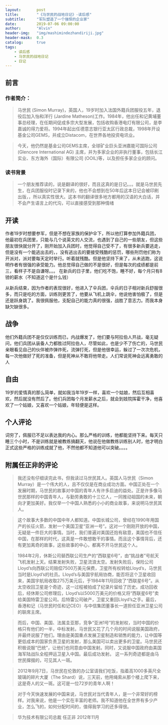 ```yaml
---
layout:       post
title:        "《马世民的战地日记》-读后感"
subtitle:     "军队塑造了一个强悍的企业家"
date:         2019-07-06 09:00:00
author:       "Alvin"
header-img:   "img/mashimindezhandiriji.jpg"
header-mask:  0.3
catalog:      true
tags:
    - 读后感
    - 马世民的战地日记
    - 日记
---
```


## 前言

### 作者简介：

> 马世民 (Simon Murray)，英国人，19岁时加入法国外籍兵团服役五年，退役后加入怡和洋行 (Jardine Matheson)工作。1984年，他出任和记黄埔董事总经理，在任期间促成多宗大型发展，包括收购香港电灯有限公司，是李嘉诚的得力爱将。1994年起出任德意志银行亚太区行政总裁，1998年开设基金公司GEMS，并成立Distacom，在世界各地投资电讯业。

> 今天，他仍然是基金公司GEMS主席，全球矿业巨头亚洲嘉能可国际公司(Glencore International AG) 主席，并为多家企业的非执行董事，包括长江实业、东方海外（国际）有限公司 (OOIL)等，以及担任多家企业的顾问。

### 读书背景

> 一个朋友推荐读的，说是翻译的很好，而且这真的是日记。。。就是马世民先生，在兵团服役时记录下来的，他也不会想到在50年后这本日记会被印刷出版，，所以真实性很大。这本书的翻译很多地方都用的汉语的大白话，并不会产生语言上的代沟，可以直接感受到那种情绪

## 开读

作者19岁时想要参军，但是不想在家族的保护伞下，所以他打算参加外籍兵团，他最初在兵团里，只能与几个说英文的人交流，也遇到了自己的一些朋友，但这些朋友很快就分开了，刚开始加入兵团时，他觉得自己受不了，有很多新兵要逃走，但是没有一个能逃出去的，，没有逃出去的要接受残酷的惩罚，哪些刑罚他们称为开派对，派对要每天定时举行。听着就残酷。但是他坚持下来了，从未逃跑，这说明作者有很强的承受能力。他总觉得自己做的不是很好，但是每次的成绩都是前三，看样子不是自谦呀。。。
在新兵的日子里，他们吃不饱，睡不好，每个月只有8镑的薪水（不知道这个是什么钱）

从新兵结束，因为作者的表现很好，他进入了伞兵团，伞兵的日子相对新兵舒服很多，而只是吃的方面，训练则更苦了，他要从飞机上跳伞，他说他害怕极了，但是还是跃身跳了。我很佩服他，支配自己的能力真的很强，战胜了意志力。而我本身缺欠缺很多。

## 战争

他们外籍兵团不是仅仅训练而已，内战爆发了，他们要与阿拉伯人开战，毫无疑问，他们兵团从装备人力都胜过阿拉伯人，尽管如此，也是少不了伤亡的，马世民亲眼看见自己的伙伴被炸弹炸死，流弹打死，但是他很幸运，躲过了一次次危机，每一次他做好了死的准备，但是死神从不敢将他带走。人们常说死神会远离勇敢的人


## 自由

19岁的爱情真的那么简单，就如我当年19岁一样，喜欢一个姑娘，然后互相喜欢，然后就没有然后了。他们兵团每个月发薪水之后，就会到妓院挥霍干净，他喜欢了一个姑娘，又喜欢一个姑娘，年轻便是这样。

## 个人评论

词穷了，佩服已不足以表达我的内心。那么严格的训练，他都能坚持下来。每天只睡三个小时，不是训练就是被教练搞翻天，他说在他做教练训练别人时，他才明白正式这些严格的训练成就了他，不然他都不知道他可以突破。。。。

## 附属任正非的评论


> 我还没有仔细读完此书，但我读过马世民其人。英国人马世民（Simon Murray）是一个伟大的人，且不仅仅是在商业成功方面。中国正处在一个发展时期，马世民的故事对中国的青年人有许多启迪的益处。正是许多像马世民那样的中国青年人，与勤劳勇敢的十三亿人，一同推动祖国的未来，朝向才更加美好。我仅举一个中国人熟悉的小小的商业故事，来说明马世民其人。

> 这个故事大多数的中国中年人都知道。中国长城公司，曾经在1990年用国产的长征火箭，发射一个美国卫星“亚洲一号”。这对一个刚刚开放的中国，无疑是一件巨大的事情。当时，我们普遍对美国还抱有敌意，美国也不信任中国，在那样的时代，这真是一件敢想敢干的事情。而且这个事情背后，还有更加离奇的故事，这些故事的中心，都离不开马世民这个人。

> 1984年2月，休斯公司替西联公司生产的“西联星6号”，由“挑战者”号航天飞机发射上天。结果发射失败，卫星流浪太空。发射失败后，保险公司Lloyd’s向西联公司赔偿7500万美元保费，卫星所有权转给Lloyd’s，马世民当时是Lloyd’s的社员。Lloyd’s与美国宇航局协商，能否将这个卫星收回来，美国宇航局收取275万美元后，于1984年11月回收了“西联星6号”。从太空收回卫星是个奇迹，这一过程被拍成了纪录片留给了历史。成功回收后，经休斯公司修理后，Lloyd’s以5000万美元的价格又将“西联星6号”卖给美国特雷卫星公司。后特雷公司破产，卫星又重回Lloyd’s之手。最后，香港和记（马世民时任和记CEO）与中信集团董事长一道担任亚洲卫星公司的联席主席。

> 而后，中国、美国、法属圭亚那，竞争“亚洲1号”的发射权，当时中国的价格只有他们的一半，中标发射。马世民又花了几个月的时间说服美国政府，并最终说服了他们。理由是美国重点发展卫星制造和销售的能力，让中国等更低成本的国家负责卫星的发射，那么美国可以卖出更多的卫星。马世民还积极说服“巴统”，让他们也同意由中国发射。同时，又说服中国政府由美国海军陆战队全程押运卫星入中国。最后成功发射。
这一系列奇迹都是由马世民撺掇的，可见其人一斑。

> 2012年9月7日，马世民在伦敦的办公室请我们吃饭，指着高1000多英尺全玻璃的碎片大厦（The Shard）说，三天前，他用绳索从那个楼上爬下来，这是奇人的又一斑。这可是一位72岁的青年人啊！

> 对于今天快速发展的中国来说，马世民对当代青年人，是一个非常好的榜样。对我来说，他是一个实在丰富的老师。我不知道他在全世界有多少产业，怎么飞的，如何分配时间的，值得我学习的还多得很。

> 华为技术有限公司总裁 任正非
> 2012年11月
